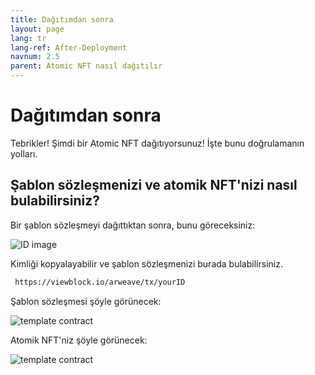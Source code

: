 ```yaml
---
title: Dağıtımdan sonra
layout: page
lang: tr
lang-ref: After-Deployment
navnum: 2.5
parent: Atomic NFT nasıl dağıtılır
---
```


# Dağıtımdan sonra

Tebrikler! Şimdi bir Atomic NFT dağıtıyorsunuz! İşte bunu doğrulamanın yolları.

## Şablon sözleşmenizi ve atomik NFT'nizi nasıl bulabilirsiniz?

Bir şablon sözleşmeyi dağıttıktan sonra, bunu göreceksiniz:

![ID image](/assets/images/templateID.png)

Kimliği kopyalayabilir ve şablon sözleşmenizi burada bulabilirsiniz.

```bash
 https://viewblock.io/arweave/tx/yourID
```

Şablon sözleşmesi şöyle görünecek:

![template contract](/assets/images/contract-template.png)

Atomik NFT'niz şöyle görünecek:

![template contract](/assets/images/Atomic-NFT.png)
